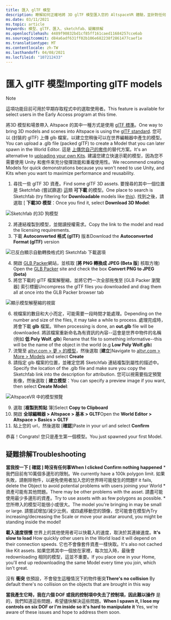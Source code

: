 ```yaml
---
title: 匯入 glTF 模型
description: 瞭解如何正確地將 3D glTF 模型匯入您的 AltspaceVR 體驗，並針對任何問題進行疑難排解。
ms.date: 03/11/2021
ms.topic: article
keywords: 模型、glTF、匯入、sketchfab、疑難排解
ms.openlocfilehash: 4489f90832bd1cf85ff161caed11684257cce6ab
ms.sourcegitcommit: d84a6adf631ff02b106e682238f2861477caef1e
ms.translationtype: MT
ms.contentlocale: zh-TW
ms.lasthandoff: 04/08/2021
ms.locfileid: "107212433"
---
```

# <a name="importing-gltf-models"></a><span data-ttu-id="5d838-104">匯入 glTF 模型</span><span class="sxs-lookup"><span data-stu-id="5d838-104">Importing glTF models</span></span>

> [!NOTE]
> <span data-ttu-id="5d838-105">這項功能目前可用於早期存取程式中的選取使用者。</span><span class="sxs-lookup"><span data-stu-id="5d838-105">This feature is available for select users in the Early Access program at this time.</span></span>

<span data-ttu-id="5d838-106">將3D 模型和場景帶入 Altspace 的其中一種方式是使用 [glTF 標準](https://en.wikipedia.org/wiki/GlTF)。</span><span class="sxs-lookup"><span data-stu-id="5d838-106">One way to bring 3D models and scenes into Altspace is using the [glTF standard](https://en.wikipedia.org/wiki/GlTF).</span></span> <span data-ttu-id="5d838-107">您可以 (封裝的 glTF) 上傳 glb 檔案，以建立您稍後可以在世界編輯器中產生的模型。</span><span class="sxs-lookup"><span data-stu-id="5d838-107">You can upload a .glb file (packed glTF) to create a Model that you can later spawn in the World Editor.</span></span> <span data-ttu-id="5d838-108">這是 [上傳您自己的套件](uploading-custom-kits.md)的替代方案。</span><span class="sxs-lookup"><span data-stu-id="5d838-108">It's an alternative to [uploading your own Kits](uploading-custom-kits.md).</span></span> <span data-ttu-id="5d838-109">建議您建立快速示範的模型，因為您不需要使用 Unity 和套件來充分發揮效能和重複使用性。</span><span class="sxs-lookup"><span data-stu-id="5d838-109">We recommend creating Models for quick demonstrations because you won't need to use Unity, and Kits when you want to maximize performance and reusability.</span></span> 

1. <span data-ttu-id="5d838-110">尋找一些 glTF 3D 資產。</span><span class="sxs-lookup"><span data-stu-id="5d838-110">Find some glTF 3D assets.</span></span> <span data-ttu-id="5d838-111">要搜尋的其中一個位置是 Sketchfab (嘗試篩選) [這](https://sketchfab.com/search?features=downloadable&q=low+poly+wolf&sort_by=-pertinence&type=models)類 **可下載** 的模型。</span><span class="sxs-lookup"><span data-stu-id="5d838-111">One place to search is Sketchfab (try filtering for **Downloadable** models like [this](https://sketchfab.com/search?features=downloadable&q=low+poly+wolf&sort_by=-pertinence&type=models)).</span></span> <span data-ttu-id="5d838-112">找到之後，請選取 [ **下載3D 模型**：</span><span class="sxs-lookup"><span data-stu-id="5d838-112">Once you find it, select **Download 3D Model**:</span></span>

![Sketchfab 的3D 狗模型](images/importing-models-img-01.png)

2. <span data-ttu-id="5d838-114">將連結複製到模型，並閱讀授權需求。</span><span class="sxs-lookup"><span data-stu-id="5d838-114">Copy the link to the model and read the licensing requirements.</span></span> 
3. <span data-ttu-id="5d838-115">下載 **Autoconverted 格式 (glTF)** 版本</span><span class="sxs-lookup"><span data-stu-id="5d838-115">Download the **Autoconverted Format (glTF)** version</span></span>

![已反白顯示自動轉換格式的 Sketchfab 下載選項](images/importing-models-img-02.png)

4. <span data-ttu-id="5d838-117">開啟 [GLB Packer](https://glb-packer.glitch.me)網站，並核取 [**將 PNG 轉換成 JPEG (Beta 版**] 核取方塊) </span><span class="sxs-lookup"><span data-stu-id="5d838-117">Open the [GLB Packer](https://glb-packer.glitch.me) site and check the box **Convert PNG to JPEG (beta)**</span></span>
5. <span data-ttu-id="5d838-118">將您下載的 glTF 檔案解壓縮，並將它們一次全部拖曳至 [GLB Packer 瀏覽器] 索引標籤</span><span class="sxs-lookup"><span data-stu-id="5d838-118">Uncompress the glTF files you downloaded and drag them all at once into the GLB Packer browser tab</span></span>

![顯示模型解壓縮的視窗](images/importing-models-img-03.png)

6. <span data-ttu-id="5d838-120">視檔案的數目和大小而定，可能需要一段時間才能處理。</span><span class="sxs-lookup"><span data-stu-id="5d838-120">Depending on the number and size of the files, it may take a while to process.</span></span> <span data-ttu-id="5d838-121">處理完成時，將會下載 **glb** 檔案。</span><span class="sxs-lookup"><span data-stu-id="5d838-121">When processing is done, an **out.glb** file will be downloaded.</span></span> <span data-ttu-id="5d838-122">將該檔案重新命名為有資訊的內容--這會是世界中物件的名稱 (例如 **低 Poly Wolf. glb**) </span><span class="sxs-lookup"><span data-stu-id="5d838-122">Rename that file to something informative--this will be the name of the object in the world (e.g **Low Poly Wolf.glb**)</span></span>
7. <span data-ttu-id="5d838-123">流覽至 [altvr.com > 更 > 的模型](https://account.altvr.com/users/sign_in)，然後選取 [**建立**]</span><span class="sxs-lookup"><span data-stu-id="5d838-123">Navigate to [altvr.com > More > Models](https://account.altvr.com/users/sign_in) and select **Create**</span></span>
8. <span data-ttu-id="5d838-124">請指定 glb 檔案的位置，並確定您將 Sketchfab 連結複製到屬性的描述中。</span><span class="sxs-lookup"><span data-stu-id="5d838-124">Specify the location of the .glb file and make sure you copy the Sketchfab link into the description for attribution.</span></span> <span data-ttu-id="5d838-125">您可以視需要指定預覽影像，然後選取 [ **建立模型**：</span><span class="sxs-lookup"><span data-stu-id="5d838-125">You can specify a preview image if you want, then select **Create Model**:</span></span>

![AltspaceVR 中的模型預覽](images/importing-models-img-04.png)

9. <span data-ttu-id="5d838-127">選取 [**複製到剪貼** 簿]</span><span class="sxs-lookup"><span data-stu-id="5d838-127">Select **Copy to Clipboard**</span></span>
10. <span data-ttu-id="5d838-128">開啟 **全球編輯器 > Altspace > 基本 > GLTF**</span><span class="sxs-lookup"><span data-stu-id="5d838-128">Open the **World Editor > Altspace > Basics > GLTF**</span></span>
11. <span data-ttu-id="5d838-129">貼上您的 url，然後選取 [**確認**]</span><span class="sxs-lookup"><span data-stu-id="5d838-129">Paste in your url and select **Confirm**</span></span>

<span data-ttu-id="5d838-130">恭喜！</span><span class="sxs-lookup"><span data-stu-id="5d838-130">Congrats!</span></span> <span data-ttu-id="5d838-131">您只是產生第一個模型。</span><span class="sxs-lookup"><span data-stu-id="5d838-131">You just spawned your first Model.</span></span>

## <a name="troubleshooting"></a><span data-ttu-id="5d838-132">疑難排解</span><span class="sxs-lookup"><span data-stu-id="5d838-132">Troubleshooting</span></span>

<span data-ttu-id="5d838-133">**當我按一下 [ **確認** ] 時沒有任何事**</span><span class="sxs-lookup"><span data-stu-id="5d838-133">**When I clicked **Confirm** nothing happened**</span></span>
    * <span data-ttu-id="5d838-134">我們目前有10萬個多邊形的限制。</span><span class="sxs-lookup"><span data-stu-id="5d838-134">We currently have a 100k polygon limit.</span></span> <span data-ttu-id="5d838-135">如果失敗，請刪除物件，以避免使用者加入您的世界時可能發生的問題</span><span class="sxs-lookup"><span data-stu-id="5d838-135">If it fails, delete the Object to avoid potential problems with users joining your World</span></span>
    * <span data-ttu-id="5d838-136">資產可能有其他問題。</span><span class="sxs-lookup"><span data-stu-id="5d838-136">There may be other problems with the asset.</span></span> <span data-ttu-id="5d838-137">請盡可能使用最少多邊形的資產。</span><span class="sxs-lookup"><span data-stu-id="5d838-137">Try to use assets with as few polygons as possible.</span></span>
    * <span data-ttu-id="5d838-138">您所帶入的模型可能很小或很大。</span><span class="sxs-lookup"><span data-stu-id="5d838-138">The model you're bringing in may be small or large.</span></span> <span data-ttu-id="5d838-139">請嘗試增加/減少比例，或四處移動您的頭像，您可能會在模型內</span><span class="sxs-lookup"><span data-stu-id="5d838-139">Try increasing/decreasing the Scale or move your avatar around, you might be standing inside the model!</span></span>

<span data-ttu-id="5d838-140">**載入速度很慢** 世界上的其他使用者可以快載入的速度，取決於其連線速度。</span><span class="sxs-lookup"><span data-stu-id="5d838-140">**It's slow to load** How quickly other users in the World load it will depend on their connection speeds.</span></span> <span data-ttu-id="5d838-141">它也不會像套件資產一樣快取。</span><span class="sxs-lookup"><span data-stu-id="5d838-141">It's also not cached like Kit assets.</span></span> <span data-ttu-id="5d838-142">如果您將其中一個放在家裡，每次加入時，最後會 redownloading 相同的模型，這並不重要。</span><span class="sxs-lookup"><span data-stu-id="5d838-142">If you place one in your Home, you'll end up redownloading the same Model every time you join, which isn't great.</span></span>

<span data-ttu-id="5d838-143">沒有 **衝突** 依預設，不會發生這種情況下的物件衝突</span><span class="sxs-lookup"><span data-stu-id="5d838-143">**There's no collision** By default there's no collision on the objects that are brought in this way</span></span>

<span data-ttu-id="5d838-144">**當我產生它時，我在六個 DOF 或我的控制項中失去了控制項，因此難以操作** 是的，我們知道這些問題，希望儘快解決這些問題。</span><span class="sxs-lookup"><span data-stu-id="5d838-144">**When I spawn it, I lose my controls on six DOF or I'm inside so it's hard to manipulate it** Yes, we're aware of these issues and hope to address them soon.</span></span>  